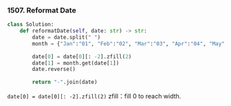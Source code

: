 ### 1507. Reformat Date

```python
class Solution:
    def reformatDate(self, date: str) -> str:
        date = date.split(" ")
        month = {"Jan":"01", "Feb":"02", "Mar":"03", "Apr":"04", "May":"05", "Jun":"06", "Jul":"07", "Aug":"08", "Sep":"09", "Oct":"10", "Nov":"11", "Dec":"12"}
        
        date[0] = date[0][: -2].zfill(2)
        date[1] = month.get(date[1])
        date.reverse()
        
        return "-".join(date)
```

`date[0] = date[0][: -2].zfill(2)` zfill：fill 0 to reach width.